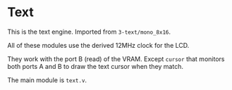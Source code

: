 # Text

This is the text engine. Imported from `3-text/mono_8x16`.

All of these modules use the derived 12MHz clock for the LCD.

They work with the port B (read) of the VRAM. 
Except `cursor` that monitors both ports A and B to draw the text cursor when they match.

The main module is `text.v`.
